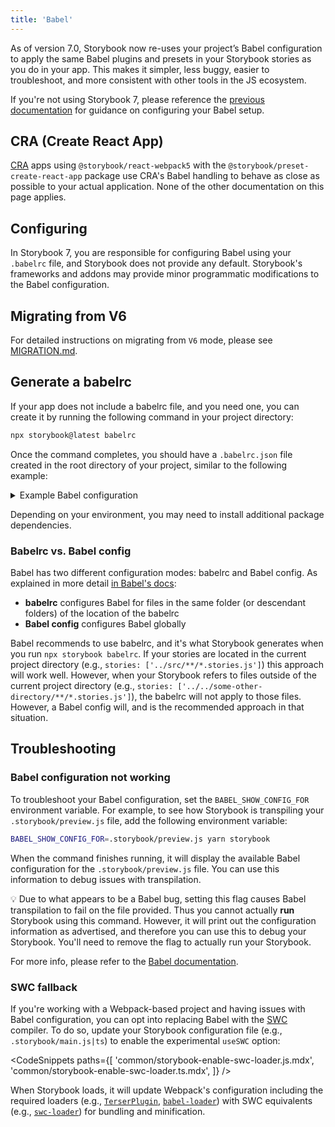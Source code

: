 ```yaml
---
title: 'Babel'
---
```


As of version 7.0, Storybook now re-uses your project’s Babel configuration to apply the same Babel plugins and presets in your Storybook stories as you do in your app. This makes it simpler, less buggy, easier to troubleshoot, and more consistent with other tools in the JS ecosystem.

<div class="aside">

If you're not using Storybook 7, please reference the [previous documentation](../../../release-6-5/docs/configure/babel.md) for guidance on configuring your Babel setup.

</div>

## CRA (Create React App)

[CRA](https://create-react-app.dev/) apps using `@storybook/react-webpack5` with the `@storybook/preset-create-react-app` package use CRA's Babel handling to behave as close as possible to your actual application. None of the other documentation on this page applies.

## Configuring

In Storybook 7, you are responsible for configuring Babel using your `.babelrc` file, and Storybook does not provide any default. Storybook's frameworks and addons may provide minor programmatic modifications to the Babel configuration.

## Migrating from V6

For detailed instructions on migrating from `V6` mode, please see [MIGRATION.md](https://github.com/storybookjs/storybook/blob/next/MIGRATION.md#babel-mode-v7-exclusively).

## Generate a babelrc

If your app does not include a babelrc file, and you need one, you can create it by running the following command in your project directory:

```sh
npx storybook@latest babelrc
```

Once the command completes, you should have a `.babelrc.json` file created in the root directory of your project, similar to the following example:

<details>
<summary>Example Babel configuration</summary>

```json
{
  "sourceType": "unambiguous",
  "presets": [
    [
      "@babel/preset-env",
      {
        "shippedProposals": true,
        "loose": true
      }
    ],
    "@babel/preset-typescript"
  ],
  "plugins": [
    "@babel/plugin-transform-shorthand-properties",
    "@babel/plugin-transform-block-scoping",
    [
      "@babel/plugin-proposal-decorators",
      {
        "legacy": true
      }
    ],
    [
      "@babel/plugin-proposal-class-properties",
      {
        "loose": true
      }
    ],
    [
      "@babel/plugin-proposal-private-methods",
      {
        "loose": true
      }
    ],
    "@babel/plugin-proposal-export-default-from",
    "@babel/plugin-syntax-dynamic-import",
    [
      "@babel/plugin-proposal-object-rest-spread",
      {
        "loose": true,
        "useBuiltIns": true
      }
    ],
    "@babel/plugin-transform-classes",
    "@babel/plugin-transform-arrow-functions",
    "@babel/plugin-transform-parameters",
    "@babel/plugin-transform-destructuring",
    "@babel/plugin-transform-spread",
    "@babel/plugin-transform-for-of",
    "babel-plugin-macros",
    "@babel/plugin-proposal-optional-chaining",
    "@babel/plugin-proposal-nullish-coalescing-operator",
    [
      "babel-plugin-polyfill-corejs3",
      {
        "method": "usage-global",
        "absoluteImports": "core-js",
        "version": "3.18.3"
      }
    ]
  ]
}
```

</details>

Depending on your environment, you may need to install additional package dependencies.

### Babelrc vs. Babel config

Babel has two different configuration modes: babelrc and Babel config. As explained in more detail [in Babel's docs](https://babeljs.io/docs/en/config-files):

- **babelrc** configures Babel for files in the same folder (or descendant folders) of the location of the babelrc
- **Babel config** configures Babel globally

Babel recommends to use babelrc, and it's what Storybook generates when you run `npx storybook babelrc`. If your stories are located in the current project directory (e.g., `stories: ['../src/**/*.stories.js']`) this approach will work well.
However, when your Storybook refers to files outside of the current project directory (e.g., `stories: ['../../some-other-directory/**/*.stories.js']`), the babelrc will not apply to those files. However, a Babel config will, and is the recommended approach in that situation.

## Troubleshooting

### Babel configuration not working

To troubleshoot your Babel configuration, set the `BABEL_SHOW_CONFIG_FOR` environment variable. For example, to see how Storybook is transpiling your `.storybook/preview.js` file, add the following environment variable:

```sh
BABEL_SHOW_CONFIG_FOR=.storybook/preview.js yarn storybook
```

When the command finishes running, it will display the available Babel configuration for the `.storybook/preview.js` file. You can use this information to debug issues with transpilation.

<div class="aside">

💡 Due to what appears to be a Babel bug, setting this flag causes Babel transpilation to fail on the file provided. Thus you cannot actually **run** Storybook using this command. However, it will print out the configuration information as advertised, and therefore you can use this to debug your Storybook. You'll need to remove the flag to actually run your Storybook.

</div>

For more info, please refer to the [Babel documentation](https://babeljs.io/docs/en/configuration#print-effective-configs).

### SWC fallback

If you're working with a Webpack-based project and having issues with Babel configuration, you can opt into replacing Babel with the [SWC](https://swc.rs/) compiler. To do so, update your Storybook configuration file (e.g., `.storybook/main.js|ts`) to enable the experimental `useSWC` option:

<!-- prettier-ignore-start -->

<CodeSnippets
  paths={[
    'common/storybook-enable-swc-loader.js.mdx',
    'common/storybook-enable-swc-loader.ts.mdx',
  ]}
/>

<!-- prettier-ignore-end -->

When Storybook loads, it will update Webpack's configuration including the required loaders (e.g., [`TerserPlugin`](https://webpack.js.org/plugins/terser-webpack-plugin/), [`babel-loader`](https://webpack.js.org/loaders/babel-loader/)) with SWC equivalents (e.g., [`swc-loader`](https://swc.rs/docs/usage/swc-loader)) for bundling and minification.
